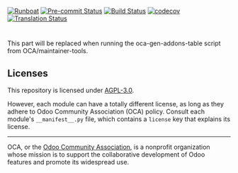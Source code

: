 [![Runboat](https://img.shields.io/badge/runboat-Try%20me-875A7B.png)](https://runboat.odoo-community.org/builds?repo=OCA/&target_branch=17.0)
[![Pre-commit Status](https://github.com/OCA//actions/workflows/pre-commit.yml/badge.svg?branch=17.0)](https://github.com/OCA//actions/workflows/pre-commit.yml?query=branch%3A17.0)
[![Build Status](https://github.com/OCA//actions/workflows/test.yml/badge.svg?branch=17.0)](https://github.com/OCA//actions/workflows/test.yml?query=branch%3A17.0)
[![codecov](https://codecov.io/gh/OCA//branch/17.0/graph/badge.svg)](https://codecov.io/gh/OCA/)
[![Translation Status](https://translation.odoo-community.org/widgets/-17-0/-/svg-badge.svg)](https://translation.odoo-community.org/engage/-17-0/?utm_source=widget)

<!-- /!\ do not modify above this line -->

#

<!-- /!\ do not modify below this line -->

<!-- prettier-ignore-start -->

[//]: # (addons)

This part will be replaced when running the oca-gen-addons-table script from OCA/maintainer-tools.

[//]: # (end addons)

<!-- prettier-ignore-end -->

## Licenses

This repository is licensed under [AGPL-3.0](LICENSE).

However, each module can have a totally different license, as long as they adhere to
Odoo Community Association (OCA) policy. Consult each module's `__manifest__.py` file,
which contains a `license` key that explains its license.

---

OCA, or the [Odoo Community Association](http://odoo-community.org/), is a nonprofit
organization whose mission is to support the collaborative development of Odoo features
and promote its widespread use.
